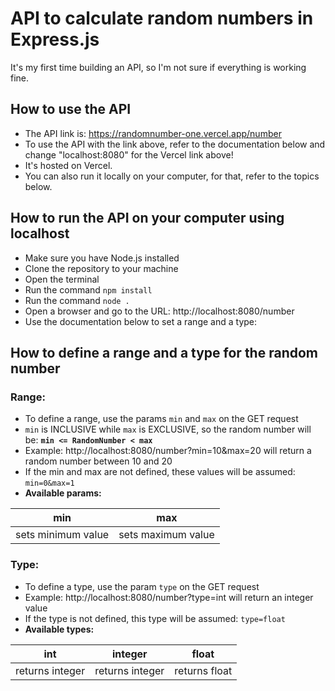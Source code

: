 # API to calculate random numbers in Express.js

It's my first time building an API, so I'm not sure if everything is working fine.

## How to use the API

- The API link is: https://randomnumber-one.vercel.app/number
- To use the API with the link above, refer to the documentation below and change "localhost:8080" for the Vercel link above!
- It's hosted on Vercel.
- You can also run it locally on your computer, for that, refer to the topics below.

## How to run the API on your computer using localhost

 - Make sure you have Node.js installed
 - Clone the repository to your machine
 - Open the terminal
 - Run the command `npm install`
 - Run the command `node .`
 - Open a browser and go to the URL:  http://localhost:8080/number
 - Use the documentation below to set a range and a type:

 
## How to define a range and a type for the random number

 ### Range:
 
 - To define a range, use the params `min` and `max` on the GET request
 - `min` is INCLUSIVE while `max` is EXCLUSIVE, so the random number will be:  **`min <= RandomNumber < max`**
 - Example: http://localhost:8080/number?min=10&max=20 will return a random number between 10 and 20
 - If the min and max are not defined, these values will be assumed: `min=0&max=1`
 - **Available params:**
 
 | min | max|
|-----------------|-----------------|
| sets minimum value | sets maximum value|
 
 
### Type:

 - To define a type, use the param `type` on the GET request
 - Example: http://localhost:8080/number?type=int will return an integer value
 - If the type is not defined, this type will be assumed: `type=float`
 - **Available types:**
 
| int             | integer         | float         |
|-----------------|-----------------|---------------|
| returns integer | returns integer | returns float |



